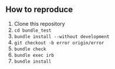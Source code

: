 ## How to reproduce

1. Clone this repository
1. `cd bundle_test`
1. `bundle install --without development`
1. `git checkout -b error origin/error`
1. `bundle check`
1. `bundle exec irb`
1. `bundle install`
